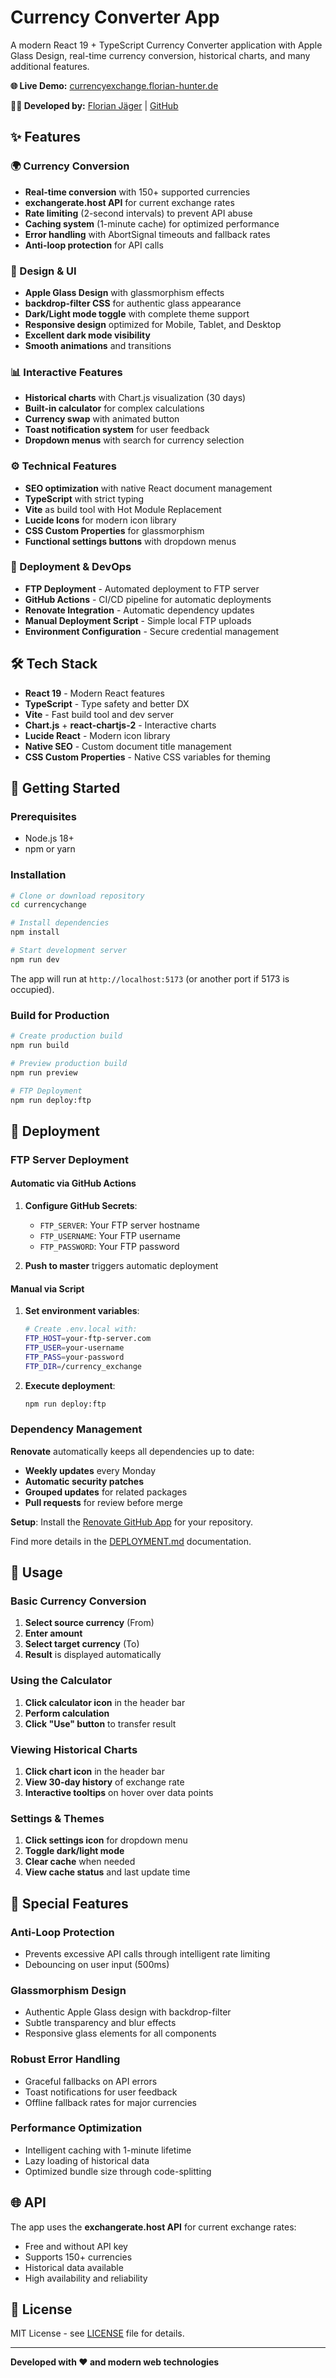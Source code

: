 # Currency Converter App

A modern React 19 + TypeScript Currency Converter application with Apple Glass Design, real-time currency conversion, historical charts, and many additional features.

**🌐 Live Demo:** [currencyexchange.florian-hunter.de](https://currencyexchange.florian-hunter.de)

**👨‍💻 Developed by:** [Florian Jäger](https://florian-hunter.de) | [GitHub](https://github.com/flroi950)

## ✨ Features

### 🌍 Currency Conversion
- **Real-time conversion** with 150+ supported currencies
- **exchangerate.host API** for current exchange rates
- **Rate limiting** (2-second intervals) to prevent API abuse
- **Caching system** (1-minute cache) for optimized performance
- **Error handling** with AbortSignal timeouts and fallback rates
- **Anti-loop protection** for API calls

### 🎨 Design & UI
- **Apple Glass Design** with glassmorphism effects
- **backdrop-filter CSS** for authentic glass appearance
- **Dark/Light mode toggle** with complete theme support
- **Responsive design** optimized for Mobile, Tablet, and Desktop
- **Excellent dark mode visibility**
- **Smooth animations** and transitions

### 📊 Interactive Features
- **Historical charts** with Chart.js visualization (30 days)
- **Built-in calculator** for complex calculations
- **Currency swap** with animated button
- **Toast notification system** for user feedback
- **Dropdown menus** with search for currency selection

### ⚙️ Technical Features
- **SEO optimization** with native React document management
- **TypeScript** with strict typing
- **Vite** as build tool with Hot Module Replacement
- **Lucide Icons** for modern icon library
- **CSS Custom Properties** for glassmorphism
- **Functional settings buttons** with dropdown menus

### 🚀 Deployment & DevOps
- **FTP Deployment** - Automated deployment to FTP server
- **GitHub Actions** - CI/CD pipeline for automatic deployments
- **Renovate Integration** - Automatic dependency updates
- **Manual Deployment Script** - Simple local FTP uploads
- **Environment Configuration** - Secure credential management

## 🛠 Tech Stack

- **React 19** - Modern React features
- **TypeScript** - Type safety and better DX
- **Vite** - Fast build tool and dev server
- **Chart.js** + **react-chartjs-2** - Interactive charts
- **Lucide React** - Modern icon library
- **Native SEO** - Custom document title management
- **CSS Custom Properties** - Native CSS variables for theming

## 🚀 Getting Started

### Prerequisites
- Node.js 18+ 
- npm or yarn

### Installation
```bash
# Clone or download repository
cd currencychange

# Install dependencies
npm install

# Start development server
npm run dev
```

The app will run at `http://localhost:5173` (or another port if 5173 is occupied).

### Build for Production
```bash
# Create production build
npm run build

# Preview production build
npm run preview

# FTP Deployment
npm run deploy:ftp
```

## 🚀 Deployment

### FTP Server Deployment

#### Automatic via GitHub Actions
1. **Configure GitHub Secrets**:
   - `FTP_SERVER`: Your FTP server hostname
   - `FTP_USERNAME`: Your FTP username  
   - `FTP_PASSWORD`: Your FTP password

2. **Push to master** triggers automatic deployment

#### Manual via Script
1. **Set environment variables**:
   ```bash
   # Create .env.local with:
   FTP_HOST=your-ftp-server.com
   FTP_USER=your-username
   FTP_PASS=your-password
   FTP_DIR=/currency_exchange
   ```

2. **Execute deployment**:
   ```bash
   npm run deploy:ftp
   ```

### Dependency Management

**Renovate** automatically keeps all dependencies up to date:
- **Weekly updates** every Monday
- **Automatic security patches**
- **Grouped updates** for related packages
- **Pull requests** for review before merge

**Setup**: Install the [Renovate GitHub App](https://github.com/apps/renovate) for your repository.

Find more details in the [DEPLOYMENT.md](DEPLOYMENT.md) documentation.

## 📱 Usage

### Basic Currency Conversion
1. **Select source currency** (From)
2. **Enter amount**
3. **Select target currency** (To)
4. **Result** is displayed automatically

### Using the Calculator
1. **Click calculator icon** in the header bar
2. **Perform calculation**
3. **Click "Use" button** to transfer result

### Viewing Historical Charts
1. **Click chart icon** in the header bar
2. **View 30-day history** of exchange rate
3. **Interactive tooltips** on hover over data points

### Settings & Themes
1. **Click settings icon** for dropdown menu
2. **Toggle dark/light mode**
3. **Clear cache** when needed
4. **View cache status** and last update time

## 🎯 Special Features

### Anti-Loop Protection
- Prevents excessive API calls through intelligent rate limiting
- Debouncing on user input (500ms)

### Glassmorphism Design
- Authentic Apple Glass design with backdrop-filter
- Subtle transparency and blur effects
- Responsive glass elements for all components

### Robust Error Handling
- Graceful fallbacks on API errors
- Toast notifications for user feedback
- Offline fallback rates for major currencies

### Performance Optimization
- Intelligent caching with 1-minute lifetime
- Lazy loading of historical data
- Optimized bundle size through code-splitting

## 🌐 API

The app uses the **exchangerate.host API** for current exchange rates:
- Free and without API key
- Supports 150+ currencies
- Historical data available
- High availability and reliability

## 📄 License

MIT License - see [LICENSE](LICENSE) file for details.

---

**Developed with ❤️ and modern web technologies**
